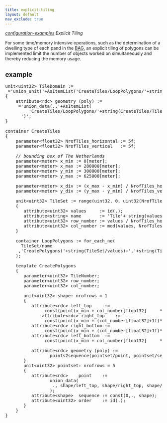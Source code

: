 ```yaml
---
title: explicit-tiling
layout: default
nav_exclude: true
---
```

*[configuration-examples](configuration-examples) Explicit Tiling*

For some time/memory intensive operations, such as the determination of a dwelling type of each pand in the [BAG](https://github.com/ObjectVision/BAG-Tools/wiki/BAG), an explicit tiling of polygons can be implemented limit the number of objects worked on simultaneously and thereby reducing the memory usage.

## example

<pre>
unit&lt;uint32&gt; TileDomain := 
 ='union_unit('+AsItemList('CreateTiles/LoopPolygons/'+string(CreateTiles/TileSet/name)+'/shape')+')'
{  
    attribute&lt;rdc&gt; geometry (poly) := 
     ='union_data(.,'+AsItemList(
         'CreateTiles/LoopPolygons/'+string(CreateTiles/TileSet/name)+'/shape/geometry')+
      ')';
}

container CreateTiles
{
    parameter&lt;float32&gt; NrofTiles_horizontal := 5f; 
    parameter&lt;float32&gt; NrofTiles_vertical   := 5f;
   
    <I>// bounding box of The Netherlands</I>
    parameter&lt;meter> x_min := 0[meter];
    parameter&lt;meter> x_max := 280000[meter]; 
    parameter&lt;meter> y_min := 300000[meter];
    parameter&lt;meter> y_max := 625000[meter];
   
    parameter&lt;meter> x_div := (x_max - x_min) / NrofTiles_horizontal;
    parameter&lt;meter> y_div := (y_max - y_min) / NrofTiles_vertical;
   
    unit&lt;uint32&gt; TileSet := range(uint32, 0, uint32(NrofTiles_horizontal * NrofTiles_vertical))
    {
       attribute&lt;uint32&gt; values     := id(.);
       attribute&lt;string&gt; name       := 'Tile'+ string(values);
       attribute&lt;uint32&gt; row_number := values / NrofTiles_horizontal[uint32];
       attribute&lt;uint32&gt; col_number := mod(values, NrofTiles_horizontal[uint32]);
    }
   
    container LoopPolygons := for_each_ne(
      TileSet/name
     ,'CreatePolygons('+string(TileSet/values)+','+string(TileSet/row_number)+','+string(TileSet/col_number)+')'
    );
   
    template CreatePolygons
    {
	   parameter&lt;uint32&gt; TileNumber;
	   parameter&lt;uint32&gt; row_number;
	   parameter&lt;uint32&gt; col_number;
	       
	   unit&lt;uint32&gt; shape: nrofrows = 1
	   {
	      attribute&lt;rdc&gt; left_top     := 
               const(point(x_min + col_number[float32]     *x_div, y_max-row_number[float32]     *y_div, rdc), .);
              attribute&lt;rdc&gt; right_top    :=
               const(point(x_min + (col_number[float32]+1f)*x_div, y_max-row_number[float32]     *y_div, rdc), .);
	      attribute&lt;rdc&gt; right_bottom := 
               const(point(x_min + (col_number[float32]+1f)*x_div, y_max-(row_number[float32]+1f)*y_div, rdc), .);
	      attribute&lt;rdc&gt; left_bottom  := 
               const(point(x_min + col_number[float32]     *x_div, y_max-(row_number[float32]+1f)*y_div, rdc), .);
	           
	      attribute&lt;rdc&gt; geometry (poly) := 
                 points2sequence(pointset/point, pointset/sequence, pointset/order);
	   }
	   unit&lt;uint32&gt; pointset: nrofrows = 5
	   {
	      attribute&lt;rdc&gt;    point    := 
                 union_data(
                  ., shape/left_top, shape/right_top, shape/right_bottom, shape/left_bottom, shape/left_top
                 );
	      attribute&lt;shape&gt;  sequence := const(0,., shape);
	      attribute&lt;uint32&gt; order    := id(.);
	   }
    }
}
</pre>